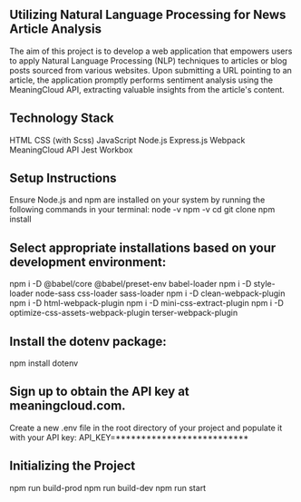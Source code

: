 ## Utilizing Natural Language Processing for News Article Analysis
The aim of this project is to develop a web application that empowers users to apply Natural Language Processing (NLP) techniques to articles or blog posts sourced from various websites. Upon submitting a URL pointing to an article, the application promptly performs sentiment analysis using the MeaningCloud API, extracting valuable insights from the article's content.

## Technology Stack
HTML
CSS (with Scss)
JavaScript
Node.js
Express.js
Webpack
MeaningCloud API
Jest
Workbox

## Setup Instructions
Ensure Node.js and npm are installed on your system by running the following commands in your terminal:
node -v
npm -v
cd <project directory>
git clone <repo>
npm install

## Select appropriate installations based on your development environment:
npm i -D @babel/core @babel/preset-env babel-loader
npm i -D style-loader node-sass css-loader sass-loader
npm i -D clean-webpack-plugin
npm i -D html-webpack-plugin
npm i -D mini-css-extract-plugin
npm i -D optimize-css-assets-webpack-plugin terser-webpack-plugin

## Install the dotenv package:
npm install dotenv

## Sign up to obtain the API key at meaningcloud.com.

Create a new .env file in the root directory of your project and populate it with your API key: API_KEY=**************************

## Initializing the Project
npm run build-prod
npm run build-dev
npm run start